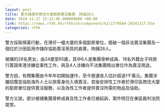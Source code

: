 ```yaml
---
layout: post
title: 警方搗灣仔商住大廈劏房賣淫集團　拘捕28人
date: 2024-11-17 15:22:46.000000000 +08:00
link: https://news.rthk.hk/rthk/ch/component/k2/1779564-20241117.htm
categories: rthk
---
```


警方採取掃黃行動，在灣仔一幢大廈的多個劏房單位，搗破一個非法賣淫集團及一個位於沙田區用作儲存協助賣淫用具的倉庫，拘捕28人。

被捕的28名男女，由24歲至65歲，其中6人是集團骨幹成員、18名外籍女子持旅行簽證來港涉嫌從事性工作，與及4人涉嫌向不法集團租出單位作為賣淫用途。

警方說，有關集團由今年年初開始運作，至今營運收入估計超過1千萬元。集團涉嫌招攬並協助海外人士以旅客身份入境賣淫，其後安排性工作者於灣仔區商住大廈的劏房單位提供賣淫服務，以及為性工作者提供賣淫所需的物品及協助。

警方又說，部分被捕集團骨幹成員及性工作者已被起訴，案件明日在東區裁判法院提堂。
